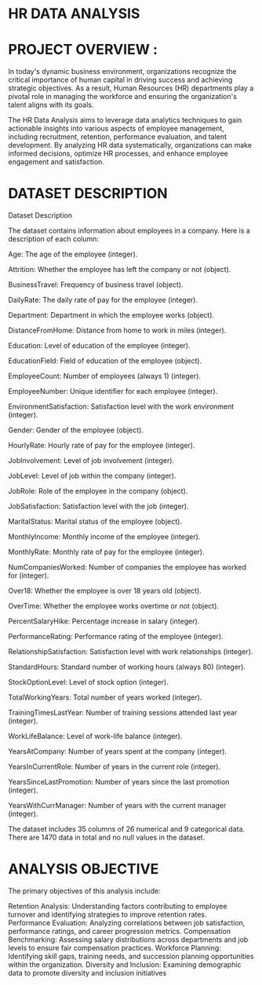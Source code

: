 # HR DATA ANALYSIS
# PROJECT OVERVIEW :

In today's dynamic business environment, organizations recognize the critical importance of human capital in driving success and achieving strategic objectives. As a result, Human Resources (HR) departments play a pivotal role in managing the workforce and ensuring the organization's talent aligns with its goals.

The HR Data Analysis aims to leverage data analytics techniques to gain actionable insights into various aspects of employee management, including recruitment, retention, performance evaluation, and talent development. By analyzing HR data systematically, organizations can make informed decisions, optimize HR processes, and enhance employee engagement and satisfaction.

# DATASET DESCRIPTION 
Dataset Description

The dataset contains information about employees in a company. Here is a description of each column:

Age: The age of the employee (integer).

Attrition: Whether the employee has left the company or not (object).


BusinessTravel: Frequency of business travel (object). 

DailyRate: The daily rate of pay for the employee (integer). 

Department: Department in which the employee works (object).  

DistanceFromHome: Distance from home to work in miles (integer). 

Education: Level of education of the employee (integer). 

EducationField: Field of education of the employee (object).

EmployeeCount: Number of employees (always 1) (integer).

EmployeeNumber: Unique identifier for each employee (integer).

EnvironmentSatisfaction: Satisfaction level with the work environment (integer).

Gender: Gender of the employee (object).

HourlyRate: Hourly rate of pay for the employee (integer).

JobInvolvement: Level of job involvement (integer).

JobLevel: Level of job within the company (integer).

JobRole: Role of the employee in the company (object).

JobSatisfaction: Satisfaction level with the job (integer).

MaritalStatus: Marital status of the employee (object).

MonthlyIncome: Monthly income of the employee (integer).

MonthlyRate: Monthly rate of pay for the employee (integer).

NumCompaniesWorked: Number of companies the employee has worked for (integer).

Over18: Whether the employee is over 18 years old (object).

OverTime: Whether the employee works overtime or not (object).

PercentSalaryHike: Percentage increase in salary (integer).

PerformanceRating: Performance rating of the employee (integer).

RelationshipSatisfaction: Satisfaction level with work relationships (integer).

StandardHours: Standard number of working hours (always 80) (integer).

StockOptionLevel: Level of stock option (integer).

TotalWorkingYears: Total number of years worked (integer).

TrainingTimesLastYear: Number of training sessions attended last year (integer).

WorkLifeBalance: Level of work-life balance (integer).

YearsAtCompany: Number of years spent at the company (integer).

YearsInCurrentRole: Number of years in the current role (integer).

YearsSinceLastPromotion: Number of years since the last promotion (integer).

YearsWithCurrManager: Number of years with the current manager (integer).

The dataset includes 35 columns of 26 numerical and 9 categorical data. There are 1470 data in total and no null values in the dataset.
# ANALYSIS OBJECTIVE

The primary objectives of this analysis include:

Retention Analysis: Understanding factors contributing to employee turnover and identifying strategies to improve retention rates.      
Performance Evaluation: Analyzing correlations between job satisfaction, performance ratings, and career progression metrics.
Compensation Benchmarking: Assessing salary distributions across departments and job levels to ensure fair compensation practices.
Workforce Planning: Identifying skill gaps, training needs, and succession planning opportunities within the organization.
Diversity and Inclusion: Examining demographic data to promote diversity and inclusion initiatives


